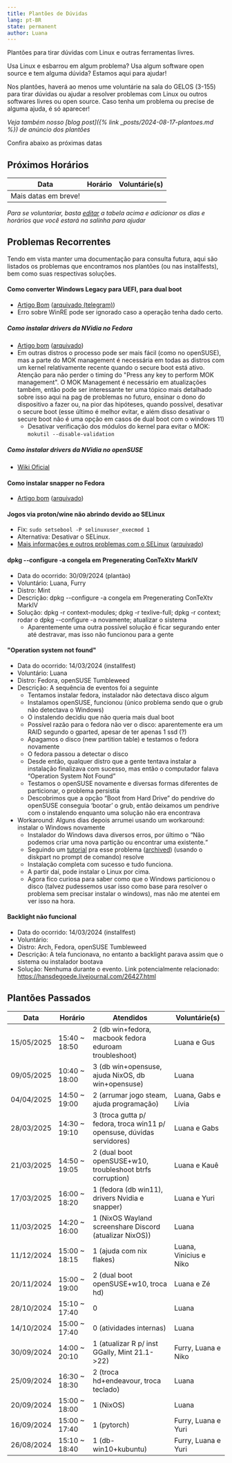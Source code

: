 ```yaml
---
title: Plantões de Dúvidas
lang: pt-BR
state: permanent
author: Luana
---
```


Plantões para tirar dúvidas com Linux e outras ferramentas livres.

Usa Linux e esbarrou em algum problema? Usa algum software open source e tem alguma dúvida? Estamos aqui para ajudar!

Nos plantões, haverá ao menos ume voluntárie na sala do GELOS (3-155) para tirar dúvidas ou ajudar a resolver problemas com Linux ou outros softwares livres ou open source.
Caso tenha um problema ou precise de alguma ajuda, é só aparecer!

*Veja também nosso [blog post]({% link _posts/2024-08-17-plantoes.md %}) de anúncio dos plantões*

Confira abaixo as próximas datas

## Próximos Horários

| Data                | Horário                  | Voluntárie(s)   |
|---------------------|--------------------------|-----------------|
| Mais datas em breve!|                          |                 |


*Para se voluntariar, basta [editar](https://github.com/gelos-icmc/monorepo/blob/main/site/src/_projects/plantao.md) a tabela acima e adicionar os dias e horários que você estará na salinha para ajudar*

## Problemas Recorrentes

Tendo em vista manter uma documentação para consulta futura, aqui são listados os problemas que encontramos nos plantões (ou nas installfests), bem como suas respectivas soluções.

#### Como converter Windows Legacy para UEFI, para dual boot
- [Artigo Bom](https://answers.microsoft.com/en-us/windows/forum/all/convert-an-existing-windows-10-installation-from/aa8c2de3-460b-4a8c-b30b-641405f800d7) ([arquivado (telegram)](https://t.me/gelos_geral/34212/382318))
- Erro sobre WinRE pode ser ignorado caso a operação tenha dado certo.


##### Como instalar drivers da NVidia no Fedora
- [Artigo bom](https://www.blogopcaolinux.com.br/2025/02/Instalando-o-driver-da-NVIDIA-no-Fedora.html) ([arquivado](http://web.archive.org/web/20250318222628/https://www.blogopcaolinux.com.br/2025/02/Instalando-o-driver-da-NVIDIA-no-Fedora.html))
- Em outras distros o processo pode ser mais fácil (como no openSUSE), mas a parte do MOK management é necessária em todas as distros com um kernel relativamente recente quando o secure boot está ativo. Atenção para não perder o timing do "Press any key to perform MOK management". O MOK Management é necessário em atualizações também, então pode ser interessante ter uma tópico mais detalhado sobre isso aqui na pag de problemas no futuro, ensinar o dono do dispositivo a fazer ou, na pior das hipóteses, quando possível, desativar o secure boot (esse último é melhor evitar, e além disso desativar o secure boot não é uma opção em casos de dual boot com o windows 11)
  - Desativar verificação dos módulos do kernel para evitar o MOK: `mokutil --disable-validation`

##### Como instalar drivers da NVidia no openSUSE
- [Wiki Oficial](https://en.opensuse.org/SDB:NVIDIA_drivers)

#### Como instalar snapper no Fedora
- [Artigo bom](https://www.andotech.net/installing-snapper-on-fedora-a-comprehensive-guide/) ([arquivado](http://web.archive.org/web/20250318222639/https://www.andotech.net/installing-snapper-on-fedora-a-comprehensive-guide/))

#### Jogos via proton/wine não abrindo devido ao SELinux
- Fix: `sudo setsebool -P selinuxuser_execmod 1`
- Alternativa: Desativar o SELinux.
- [Mais informações e outros problemas com o SELinux](https://en.opensuse.org/Portal:SELinux/Common_issues#Steam_Proton,_Bottles,_WINE,_Lutris,_not_working) ([arquivado](https://web.archive.org/web/20250322122844/https://en.opensuse.org/Portal:SELinux/Common_issues#Steam_Proton,_Bottles,_WINE,_Lutris,_not_working))

#### dpkg --configure -a congela em Pregenerating ConTeXtv MarkIV
- Data do ocorrido: 30/09/2024 (plantào)
- Voluntário: Luana, Furry
- Distro: Mint
- Descrição: dpkg --configure -a congela em Pregenerating ConTeXtv MarkIV
- Solução: dpkg -r context-modules; dpkg -r texlive-full; dpkg -r context; rodar o  dpkg --configure -a novamente; atualizar o sistema
  - Aparentemente uma outra possível solução é ficar segurando enter até destravar, mas isso não funcionou para a gente

#### "Operation system not found"
- Data do ocorrido: 14/03/2024 (installfest)
- Voluntário: Luana
- Distro: Fedora, openSUSE Tumbleweed
- Descrição: A sequência de eventos foi a seguinte
  - Tentamos instalar fedora, instalador não detectava disco algum
  - Instalamos openSUSE, funcionou (único problema sendo que o grub não detectava o Windows)
  - O instalendo decidiu que não queria mais dual boot
  - Possível razão para o fedora não ver o disco: aparentemente era um RAID segundo o gparted, apesar de ter apenas 1 ssd (?)
  - Apagamos o disco (new partition table) e testamos o fedora novamente
  - O fedora passou a detectar o disco
  - Desde então, qualquer distro que a gente tentava instalar a instalação finalizava com sucesso, mas então o computador falava “Operation System Not Found”
  - Testamos o openSUSE novamente e diversas formas diferentes de particionar, o problema persistia
  - Descobrimos que a opção “Boot from Hard Drive” do pendrive do openSUSE conseguia ‘bootar’ o grub, então deixamos um pendrive com o instalendo enquanto uma solução não era encontrava
- Workaround: Alguns dias depois arrumei usando um workaround: instalar o Windows novamente
  - Instalador do Windows dava diversos erros, por último o “Não podemos criar uma nova partição ou encontrar uma existente.“
  - Seguindo um [tutorial](https://br.easeus.com/partition-manager-tips/nao-foi-possivel-criar-nova-particao-ou-localizar-existente.html) pra esse problema ([archived](https://web.archive.org/web/20240321141548/https://br.easeus.com/partition-manager-tips/nao-foi-possivel-criar-nova-particao-ou-localizar-existente.html)) (usando o diskpart no prompt de comando) resolve
  - Instalação completa com sucesso e tudo funciona.
  - A partir daí, pode instalar o Linux por cima.
  - Agora fico curiosa para saber como que o Windows particionou o disco (talvez pudessemos usar isso como base para resolver o problema sem precisar instalar o windows), mas não me atentei em ver isso na hora.

#### Backlight não funcional
- Data do ocorrido: 14/03/2024 (installfest)
- Voluntário:
- Distro: Arch, Fedora, openSUSE Tumbleweed
- Descrição: A tela funcionava, no entanto a backlight parava assim que o sistema ou instalador bootava
- Solução: Nenhuma durante o evento. Link potencialmente relacionado: https://hansdegoede.livejournal.com/26427.html

## Plantões Passados

| Data                | Horário                  | Atendidos                                    | Voluntárie(s)      |
|---------------------|--------------------------|----------------------------------------------|--------------------|
| 15/05/2025          |   15:40 ~ 18:50          | 2 (db win+fedora, macbook fedora eduroam troubleshoot) | Luana e Gus         |
| 09/05/2025          |   10:40 ~ 18:00          | 3 (db win+opensuse, ajuda NixOS, db win+opensuse)      | Luana               | 
| 04/04/2025          |   14:50 ~ 19:00          | 2 (arrumar jogo steam, ajuda programação)          | Luana, Gabs e Lívia | 
| 28/03/2025          |   14:30 ~ 19:10          | 3 (troca gutta p/ fedora, troca win11 p/ opensuse, dúvidas servidores)|Luana e Gabs|
| 21/03/2025          |   14:50 ~ 19:05          | 2 (dual boot openSUSE+w10, troubleshoot btrfs corruption)| Luana e Kauê |
| 17/03/2025          |   16:00 ~ 18:20          | 1 (fedora (db win11), drivers Nvidia e snapper)| Luana e Yuri     |
| 11/03/2025          |   14:20 ~ 16:00          | 1 (NixOS Wayland screenshare Discord (atualizar NixOS))| Luana    |
| 11/12/2024          |   15:00 ~ 18:15          | 1 (ajuda com nix flakes)                     |Luana, Vinicius e Niko|
| 20/11/2024          |   15:00 ~ 19:00          | 2 (dual boot openSUSE+w10, troca hd)         |Luana e Zé          |
| 28/10/2024          |   15:10 ~ 17:40          | 0                                            | Luana              |
| 14/10/2024          |   15:00 ~ 17:40          | 0 (atividades internas)                      | Luana              |
| 30/09/2024          |   14:00 ~ 20:10          | 1 (atualizar R p/ inst GGally, Mint 21.1->22)| Furry, Luana e Niko|
| 25/09/2024          |   16:30 ~ 18:30          | 2 (troca hd+endeavour, troca teclado)        |        Luana       |     
| 20/09/2024          |   15:00 ~ 18:00          | 1 (NixOS)                                    |        Luana       |
| 16/09/2024          |   15:00 ~ 17:40          | 1 (pytorch)                                  | Furry, Luana e Yuri|
| 26/08/2024          |   15:10 ~ 18:40          | 1 (db-win10+kubuntu)                         | Furry, Luana e Yuri|
